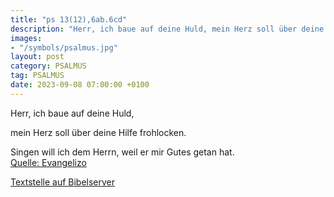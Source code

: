 ```yaml
---
title: "ps 13(12),6ab.6cd"
description: "Herr, ich baue auf deine Huld, mein Herz soll über deine Hilfe frohlocken.  Singen will ich dem Herrn, weil er mir Gutes getan hat....."
images:
- "/symbols/psalmus.jpg"
layout: post
category: PSALMUS
tag: PSALMUS
date: 2023-09-08 07:00:00 +0100
---
```

<!--more-->Herr, ich baue auf deine Huld,
mein Herz soll über deine Hilfe frohlocken.

Singen will ich dem Herrn,
weil er mir Gutes getan hat.<br>
[Quelle: Evangelizo](https://evangeliumtagfuertag.org/DE/gospel)

[Textstelle auf Bibelserver](https://www.bibleserver.com/EU/ps13(12),6ab.6cd)
